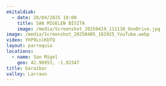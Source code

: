 ```yaml
---
ekitaldiak:
  - date: 20/04/2025 19:00
    title: SAN MIGELEN BISITA
    image: /media/Screenshot_20250419_111110_OneDrive.jpg
image: /media/Screenshot_20250405_181925_YouTube.webp
video: YhP9LnlKbTQ
layout: parroquia
locations:
  - name: San Migel
    geo: 42.98953, -1.92347
title: baraibar
valley: Larraun
---
```

